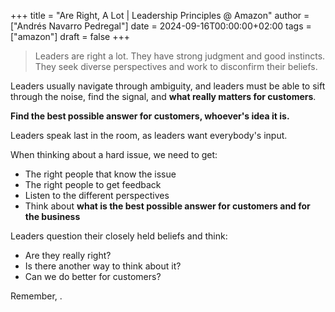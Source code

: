 +++
title = "Are Right, A Lot | Leadership Principles @ Amazon"
author = ["Andrés Navarro Pedregal"]
date = 2024-09-16T00:00:00+02:00
tags = ["amazon"]
draft = false
+++

> Leaders are right a lot. They have strong judgment and good instincts. They seek diverse perspectives and work to disconfirm their beliefs.

Leaders usually navigate through ambiguity, and leaders must be able to sift through the noise, find the signal, and **what really matters for customers**.

**Find the best possible answer for customers, whoever's idea it is.**

<span class="underline">Leaders speak last in the room, as leaders want everybody's input</span>.

When thinking about a hard issue, we need to get:

-   The right people that know the issue
-   The right people to get feedback
-   Listen to the different perspectives
-   Think about **what is the best possible answer for customers and for the business**

Leaders question their closely held beliefs and think:

-   Are they really right?
-   Is there another way to think about it?
-   Can we do better for customers?

Remember, .
